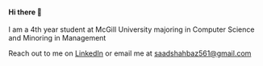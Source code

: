 #### Hi there 👋 

I am a 4th year student at McGill University majoring in Computer Science and Minoring in Management

Reach out to me on <a href="https://www.linkedin.com/in/saadshahbaz/" target="_blank">LinkedIn</a> or email me at saadshahbaz561@gmail.com


<!---
saadshahbaz/saadshahbaz is a ✨ special ✨ repository because its `README.md` (this file) appears on your GitHub profile.
You can click the Preview link to take a look at your changes.
--->
